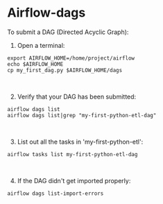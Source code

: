 # Airflow-dags

To submit a DAG (Directed Acyclic Graph):
<br>

1. Open a terminal:
```
export AIRFLOW_HOME=/home/project/airflow
echo $AIRFLOW_HOME
cp my_first_dag.py $AIRFLOW_HOME/dags
```  
<br>

2. Verify that your DAG has been submitted:
```
airflow dags list
airflow dags list|grep "my-first-python-etl-dag"
```  
<br>

3. List out all the tasks in 'my-first-python-etl':
```
airflow tasks list my-first-python-etl-dag
```
<br>

4. If the DAG didn't get imported properly:
```
airflow dags list-import-errors
```
<br>
